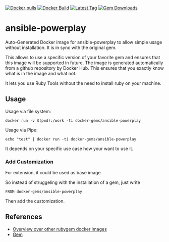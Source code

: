 [![Docker pulls](https://img.shields.io/docker/pulls/rubygem/ansible-powerplay.svg)](https://hub.docker.com/r/rubygem/ansible-powerplay/)
[![Docker Build](https://img.shields.io/docker/automated/rubygem/ansible-powerplay.svg)](https://hub.docker.com/r/rubygem/ansible-powerplay/)
[![Latest Tag](https://img.shields.io/github/tag/docker-rubygem/ansible-powerplay.svg)](https://hub.docker.com/r/rubygem/ansible-powerplay/)
[![Gem Downloads](https://img.shields.io/gem/dt/ansible-powerplay.svg)](https://rubygems.org/gems/ansible-powerplay/)
# ansible-powerplay

Auto-Generated Docker image for ansible-powerplay to allow simple usage without installation.
It is in sync with the original gem.

This allows to use a specific version of your favorite gem and ensures that this image will be supported in future.
The image is generated automatically from a github repository by Docker Hub.
This ensures that you exactly know what is in the image and what not.

It lets you use Ruby Tools without the need to install ruby on your machine.

## Usage

Usage via file system:

`docker run -v $(pwd):/work -ti docker-gems/ansible-powerplay`

Usage via Pipe:

`echo "test" | docker run -ti docker-gems/ansible-powerplay`

It depends on your specific use case how your want to use it.

### Add Customization

For extension, it could be used as base image.

So instead of struggeling with the installation of a gem, just write

`FROM docker-gems/ansible-powerplay`

Then add the customization.

## References

 - [Overview over other rubygem docker images](https://github.com/thinkbot/docker-rubygem)
 - [Gem](https://rubygems.org/gems/ansible-powerplay/)
